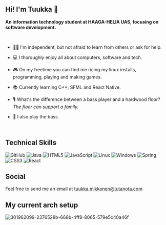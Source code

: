 ## Hi! I'm Tuukka 👋
**An information technology student at HAAGA-HELIA UAS, focusing on software development.**

<br>

- 👨‍💻 I'm independent, but not afraid to learn from others or ask for help.

- 💻 I thoroughly enjoy all about computers, software and tech.

- 🎮 On my freetime you can find me ricing my linux installs, programming, playing and making games.
  
- 📚 Currently learning C++, SFML and React Native.

- 🎙 What's the difference between a bass player and a hardwood floor? <em>The floor can support a family.</em>

- 🎻 I also play the bass.

<br>

## Technical Skills
![GitHub](https://img.shields.io/badge/github-%23121011.svg?style=for-the-badge&logo=github&logoColor=white) ![Java](https://img.shields.io/badge/java-%23ED8B00.svg?style=for-the-badge&logo=openjdk&logoColor=white) ![HTML5](https://img.shields.io/badge/html5-%23E34F26.svg?style=for-the-badge&logo=html5&logoColor=white) ![JavaScript](https://img.shields.io/badge/javascript-%23323330.svg?style=for-the-badge&logo=javascript&logoColor=%23F7DF1E) ![Linux](https://img.shields.io/badge/Linux-FCC624?style=for-the-badge&logo=linux&logoColor=black) ![Windows](https://img.shields.io/badge/Windows-0078D6?style=for-the-badge&logo=windows&logoColor=white) ![Spring](https://img.shields.io/badge/spring-%236DB33F.svg?style=for-the-badge&logo=spring&logoColor=white) ![CSS3](https://img.shields.io/badge/css3-%231572B6.svg?style=for-the-badge&logo=css3&logoColor=white) ![React](https://img.shields.io/badge/react-%2320232a.svg?style=for-the-badge&logo=react&logoColor=%2361DAFB)

## Social

Feel free to send me an email at tuukka.mikkonen@tutanota.com

## My current arch setup
![301962099-2376528b-668b-4ff8-8065-579e5c40a46f](https://github.com/Tuukkaani/Tuukkaani/assets/101945778/7a9ed89e-d218-49dd-8c17-43fe7bf47d4a)



